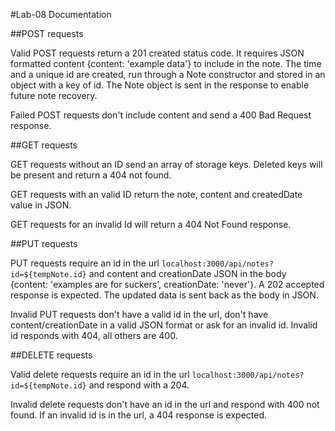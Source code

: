 #Lab-08 Documentation



##POST requests

Valid POST requests return a 201 created status code. It requires JSON formatted content {content: 'example data'} to include in the note. The time and a unique id are created, run through a Note constructor and stored in an object with a key of id. The Note object is sent in the response to enable future note recovery.

Failed POST requests don't include content and send a 400 Bad Request response.

##GET requests

GET requests without an ID send an array of storage keys. Deleted keys will be present and return a 404 not found.

GET requests with an valid ID return the note, content and createdDate value in JSON.

GET requests for an invalid Id will return a 404 Not Found response.

##PUT requests

PUT requests require an id in the url `localhost:3000/api/notes?id=${tempNote.id}` and content and creationDate JSON in the body {content: 'examples are for suckers', creationDate: 'never'}. A 202 accepted response is expected. The updated data is sent back as the body in JSON.

Invalid PUT requests don't have a valid id in the url, don't have content/creationDate in a valid JSON format or ask for an invalid id. Invalid id responds with 404, all others are 400.

##DELETE requests

Valid delete requests require an id in the url `localhost:3000/api/notes?id=${tempNote.id}` and respond with a 204.

Invalid delete requests don't have an id in the url and respond with 400 not found.
If an invalid id is in the url, a 404 response is expected.

